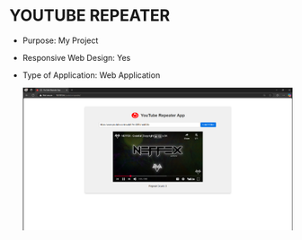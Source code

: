 # YOUTUBE REPEATER

* Purpose: My Project
* Responsive Web Design: Yes
* Type of Application: Web Application

  <img src="SCREENSHOTS/PIC1.jpg">